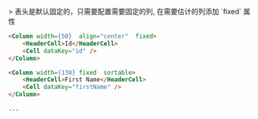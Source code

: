 <br>
> 表头是默认固定的，只需要配置需要固定的列, 在需要估计的列添加 `fixed` 属性

```html
<Column width={50}  align="center"  fixed>
    <HeaderCell>Id</HeaderCell>
    <Cell dataKey="id" />
</Column>

<Column width={130} fixed  sortable>
    <HeaderCell>First Name</HeaderCell>
    <Cell dataKey="firstName" />
</Column>

...
```

